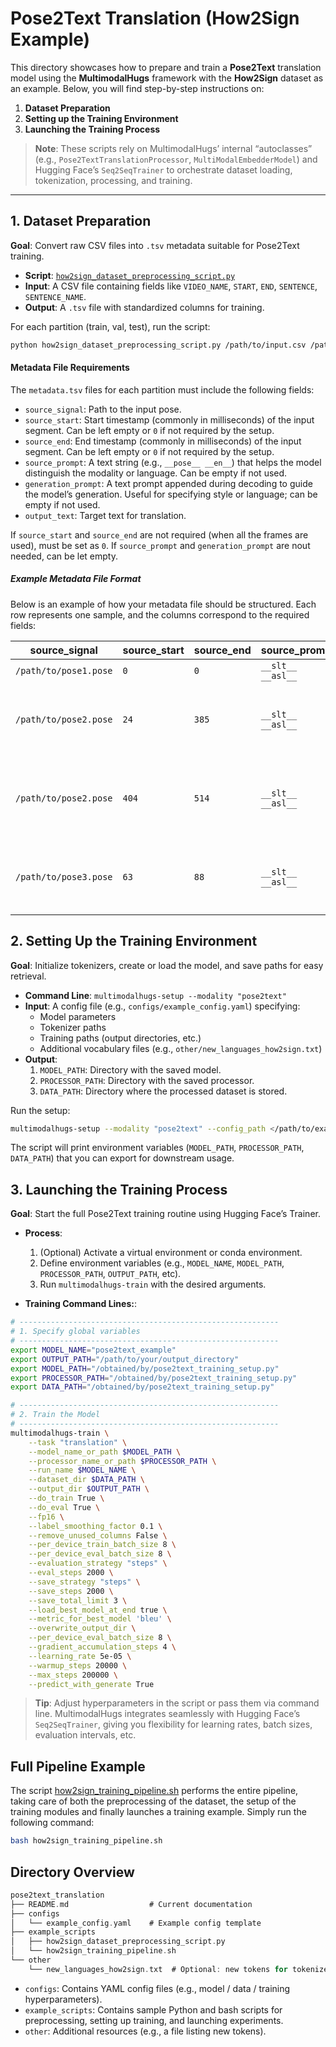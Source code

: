 # Pose2Text Translation (How2Sign Example)

This directory showcases how to prepare and train a **Pose2Text** translation model using the **MultimodalHugs** framework with the **How2Sign** dataset as an example. Below, you will find step-by-step instructions on:

1. **Dataset Preparation**  
2. **Setting up the Training Environment**  
3. **Launching the Training Process**

> **Note**: These scripts rely on MultimodalHugs’ internal “autoclasses” (e.g., `Pose2TextTranslationProcessor`, `MultiModalEmbedderModel`) and Hugging Face’s `Seq2SeqTrainer` to orchestrate dataset loading, tokenization, processing, and training.

---

## 1. Dataset Preparation

**Goal**: Convert raw CSV files into `.tsv` metadata suitable for Pose2Text training.

- **Script**: [`how2sign_dataset_preprocessing_script.py`](./example_scripts/how2sign_dataset_preprocessing_script.py)  
- **Input**: A CSV file containing fields like `VIDEO_NAME`, `START`, `END`, `SENTENCE`, `SENTENCE_NAME`.  
- **Output**: A `.tsv` file with standardized columns for training.

For each partition (train, val, test), run the script:
```bash
python how2sign_dataset_preprocessing_script.py /path/to/input.csv /path/to/output.tsv
```
#### Metadata File Requirements

The `metadata.tsv` files for each partition must include the following fields:

- `source_signal`: Path to the input pose.
- `source_start`: Start timestamp (commonly in milliseconds) of the input segment. Can be left empty or `0` if not required by the setup.
- `source_end`: End timestamp (commonly in milliseconds) of the input segment. Can be left empty or `0` if not required by the setup.
- `source_prompt`: A text string (e.g., `__pose__ __en__`) that helps the model distinguish the modality or language. Can be empty if not used.
- `generation_prompt`: A text prompt appended during decoding to guide the model’s generation. Useful for specifying style or language; can be empty if not used.
- `output_text`: Target text for translation.
  
If `source_start` and `source_end` are not required (when all the frames are used), must be set as `0`. If `source_prompt` and `generation_prompt` are nout needed, can be let empty.

##### Example Metadata File Format

Below is an example of how your metadata file should be structured. Each row represents one sample, and the columns correspond to the required fields:

| **source_signal**                                         | **source_start** | **source_end** | **source_prompt**         | **generation_prompt** | **output_text**                                                                   |
|-----------------------------------------------------------|------------------|----------------|---------------------------|-----------------------|-----------------------------------------------------------------------------------|
| `/path/to/pose1.pose`               | `0`                | `0`              | `__slt__ __asl__`     |           `__en__`            | `Hi!`                                                                               |
| `/path/to/pose2.pose`               | `24`             | `385`              | `__slt__ __asl__`     |              `__en__`           | `The aileron is controlled by lateral movement of the stick.`                       |
| `/path/to/pose2.pose`               | `404`                | `514`              | `__slt__ __asl__`    |             `__en__`            | `By moving the stick, the angle of attack is adjusted for that wing.`                |
| `/path/to/pose3.pose`               | `63`                | `88`            | `__slt__ __asl__`    |           `__en__`              | `The elevator adjusts the airplane's angle of attack.`                             |



## 2. Setting Up the Training Environment

**Goal**: Initialize tokenizers, create or load the model, and save paths for easy retrieval.

- **Command Line**: `multimodalhugs-setup --modality "pose2text"`
- **Input**: A config file (e.g., `configs/example_config.yaml`) specifying:
  - Model parameters
  - Tokenizer paths
  - Training paths (output directories, etc.)
  - Additional vocabulary files (e.g., `other/new_languages_how2sign.txt`)
- **Output**:
  1. `MODEL_PATH`: Directory with the saved model.
  2. `PROCESSOR_PATH`: Directory with the saved processor.
  3. `DATA_PATH`: Directory where the processed dataset is stored.
   
Run the setup:

```bash
multimodalhugs-setup --modality "pose2text" --config_path </path/to/example_config.yaml>
```
The script will print environment variables (`MODEL_PATH`, `PROCESSOR_PATH`, `DATA_PATH`) that you can export for downstream usage.

## 3. Launching the Training Process
**Goal**: Start the full Pose2Text training routine using Hugging Face’s Trainer.

- **Process**:
  1. (Optional) Activate a virtual environment or conda environment.
  2. Define environment variables (e.g., `MODEL_NAME`, `MODEL_PATH`, `PROCESSOR_PATH`, `OUTPUT_PATH`, etc).
  3. Run `multimodalhugs-train` with the desired arguments.

- **Training Command Lines:**:

```bash
# ----------------------------------------------------------
# 1. Specify global variables
# ----------------------------------------------------------
export MODEL_NAME="pose2text_example"
export OUTPUT_PATH="/path/to/your/output_directory"
export MODEL_PATH="/obtained/by/pose2text_training_setup.py"
export PROCESSOR_PATH="/obtained/by/pose2text_training_setup.py"
export DATA_PATH="/obtained/by/pose2text_training_setup.py"

# ----------------------------------------------------------
# 2. Train the Model
# ----------------------------------------------------------
multimodalhugs-train \
    --task "translation" \
    --model_name_or_path $MODEL_PATH \
    --processor_name_or_path $PROCESSOR_PATH \
    --run_name $MODEL_NAME \
    --dataset_dir $DATA_PATH \
    --output_dir $OUTPUT_PATH \
    --do_train True \
    --do_eval True \
    --fp16 \
    --label_smoothing_factor 0.1 \
    --remove_unused_columns False \
    --per_device_train_batch_size 8 \
    --per_device_eval_batch_size 8 \
    --evaluation_strategy "steps" \
    --eval_steps 2000 \
    --save_strategy "steps" \
    --save_steps 2000 \
    --save_total_limit 3 \
    --load_best_model_at_end true \
    --metric_for_best_model 'bleu' \
    --overwrite_output_dir \
    --per_device_eval_batch_size 8 \
    --gradient_accumulation_steps 4 \
    --learning_rate 5e-05 \
    --warmup_steps 20000 \
    --max_steps 200000 \
    --predict_with_generate True
```
>**Tip**: Adjust hyperparameters in the script or pass them via command line. MultimodalHugs integrates seamlessly with Hugging Face’s `Seq2SeqTrainer`, giving you flexibility for learning rates, batch sizes, evaluation intervals, etc.


## Full Pipeline Example

The script [how2sign_training_pipeline.sh](https://github.com/GerrySant/multimodalhugs/blob/master/examples/multimodal_translation/pose2text_translation/example_scripts/how2sign_training_pipeline.py) performs the entire pipeline, taking care of both the preprocessing of the dataset, the setup of the training modules and finally launches a training example. Simply run the following command:

```bash
bash how2sign_training_pipeline.sh
```

## Directory Overview
```kotlin
pose2text_translation
├── README.md                  # Current documentation
├── configs
│   └── example_config.yaml    # Example config template
├── example_scripts
│   ├── how2sign_dataset_preprocessing_script.py
│   └── how2sign_training_pipeline.sh
└── other
    └── new_languages_how2sign.txt  # Optional: new tokens for tokenizer
```
- `configs`: Contains YAML config files (e.g., model / data / training hyperparameters).
- `example_scripts`: Contains sample Python and bash scripts for preprocessing, setting up training, and launching experiments.
- `other`: Additional resources (e.g., a file listing new tokens).
